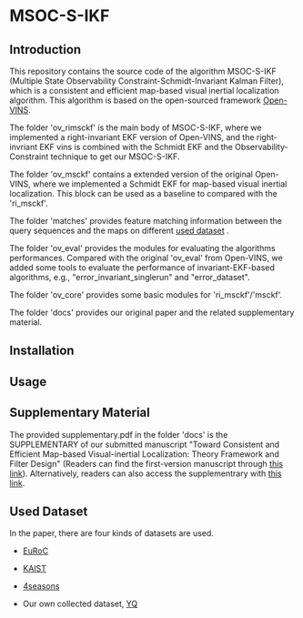 # MSOC-S-IKF

## Introduction

This repository contains the source code of the algorithm MSOC-S-IKF (Multiple State Observability Constraint-Schmidt-Invariant Kalman Filter), which is a consistent and efficient map-based visual inertial localization algorithm. This algorithm is based on the open-sourced framework [Open-VINS](https://github.com/rpng/open_vins).

The folder 'ov_rimsckf' is the main body of MSOC-S-IKF, where we implemented a right-invariant EKF version of Open-VINS, and the right-invriant EKF vins is combined with the Schmidt EKF and the Observability-Constraint technique to get our MSOC-S-IKF. 

The folder 'ov_msckf' contains a extended version of  the original Open-VINS, where we implemented a Schmidt EKF for  map-based visual inertial localization. This block can be used as a baseline to compared with the 'ri_msckf'.

The folder 'matches' provides feature matching information between the query sequences and the maps on  different [used dataset](#dataset) . 

The folder 'ov_eval' provides the modules for evaluating the algorithms performances. Compared with the original 'ov_eval' from Open-VINS, we added some tools to evaluate the performance of invariant-EKF-based algorithms, e.g., "error_invariant_singlerun" and "error_dataset". 

The folder 'ov_core' provides some basic modules for 'ri_msckf'/'msckf'. 

The folder 'docs' provides our original paper and the related supplementary material.



## Installation



## Usage



































## Supplementary Material

The provided supplementary.pdf in the folder 'docs' is the SUPPLEMENTARY of our submitted manuscript "Toward Consistent and Efficient Map-based Visual-inertial Localization: Theory Framework and Filter Design" (Readers can find the first-version manuscript through [this link](https://arxiv.org/abs/2204.12108)). 
Alternatively, readers can also access the supplementrary with [this link](https://drive.google.com/file/d/1TID9CVy3xAso9vs05qDj3s5gU1TJQBwh/view?usp=sharing). 


## <span id="dataset">Used Dataset</span>

In the paper, there are four kinds of datasets are used.

- [EuRoC](https://projects.asl.ethz.ch/datasets/doku.php?id=kmavvisualinertialdatasets)

- [KAIST](https://sites.google.com/view/complex-urban-dataset)

- [4seasons](https://www.4seasons-dataset.com)

- Our own collected dataset, [YQ]()

